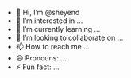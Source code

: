 - 👋 Hi, I’m @sheyend
- 👀 I’m interested in ...
- 🌱 I’m currently learning ...
- 💞️ I’m looking to collaborate on ...
- 📫 How to reach me ...
- 😄 Pronouns: ...
- ⚡ Fun fact: ...

<!---
sheyend/sheyend is a ✨ special ✨ repository because its `README.md` (this file) appears on your GitHub profile.
You can click the Preview link to take a look at your changes.
--->
